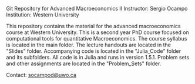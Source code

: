 Git Repository for Advanced Macroeconomics II
Instructor: Sergio Ocampo
Institution: Western University

This repository contains the material for the advanced macroeconomics course at Western University.
This is a second year PhD course focused on computational tools for quantitative Macroeconomics.
The course syllabus is located in the main folder.
The lecture handouts are located in the "Slides" folder.
Accompanying code is located in the "Julia_Code" folder and its subfolders. All code is in Julia and runs in version 1.5.1.
Problem sets and other assignments are located in the "Problem_Sets" folder.

Contact: socampod@uwo.ca
